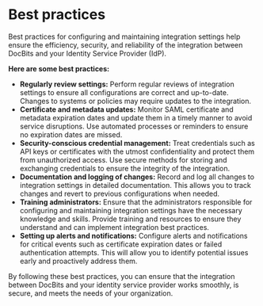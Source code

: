 # Best practices

Best practices for configuring and maintaining integration settings help ensure the efficiency, security, and reliability of the integration between DocBits and your Identity Service Provider (IdP).&#x20;

**Here are some best practices:**&#x20;

* **Regularly review settings:** Perform regular reviews of integration settings to ensure all configurations are correct and up-to-date. Changes to systems or policies may require updates to the integration.&#x20;
* **Certificate and metadata updates:** Monitor SAML certificate and metadata expiration dates and update them in a timely manner to avoid service disruptions. Use automated processes or reminders to ensure no expiration dates are missed.
* **Security-conscious credential management:** Treat credentials such as API keys or certificates with the utmost confidentiality and protect them from unauthorized access. Use secure methods for storing and exchanging credentials to ensure the integrity of the integration.&#x20;
* **Documentation and logging of changes:** Record and log all changes to integration settings in detailed documentation. This allows you to track changes and revert to previous configurations when needed.&#x20;
* **Training administrators:** Ensure that the administrators responsible for configuring and maintaining integration settings have the necessary knowledge and skills. Provide training and resources to ensure they understand and can implement integration best practices.&#x20;
* **Setting up alerts and notifications:** Configure alerts and notifications for critical events such as certificate expiration dates or failed authentication attempts. This will allow you to identify potential issues early and proactively address them.

By following these best practices, you can ensure that the integration between DocBits and your identity service provider works smoothly, is secure, and meets the needs of your organization.
